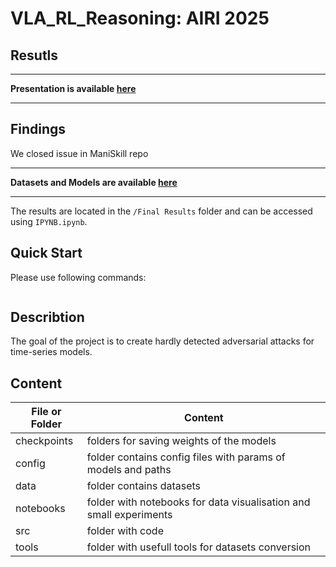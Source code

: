# VLA_RL_Reasoning: AIRI 2025

## Resutls

---

**Presentation is available [here](https://docs.google.com/presentation/d/1gVk4IRcd6wwoRE-2RhvO0E1KE2ioVqNbLMZqfykhbbY/edit?usp=sharing)**

---

## Findings

We closed issue in ManiSkill repo

---

**Datasets and Models are available [here](https://huggingface.co/dancher00)**

---

The results are located in the `/Final Results` folder and can be accessed using `IPYNB.ipynb`.

## Quick Start

Please use following commands:

```

```

## Describtion

The goal of the project is to create hardly detected adversarial attacks for time-series models.

## Content


| File or Folder | Content |
| --- | --- |
| checkpoints| folders for saving weights of the models |
| config | folder contains config files with params of models and paths |
| data | folder contains datasets |
| notebooks | folder with notebooks for data visualisation and small experiments |
| src | folder with code |
| tools | folder with usefull tools for datasets conversion |
